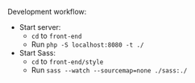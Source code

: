 Development workflow:
- Start server:
  - `cd` to `front-end`
  - Run `php -S localhost:8080 -t ./`
- Start Sass:
  - `cd` to `front-end/style`
  - Run `sass --watch --sourcemap=none ./sass:./`

